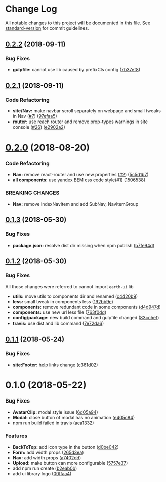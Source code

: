 # Change Log

All notable changes to this project will be documented in this file. See [standard-version](https://github.com/conventional-changelog/standard-version) for commit guidelines.

<a name="0.2.2"></a>
## [0.2.2](https://github.com/G-Explorer/earth-ui/compare/v0.2.1...v0.2.2) (2018-09-11)


### Bug Fixes

* **gulpfile:** cannot use lib caused by prefixCls config ([7b37ef8](https://github.com/G-Explorer/earth-ui/commit/7b37ef8))



<a name="0.2.1"></a>
## [0.2.1](https://github.com/G-Explorer/earth-ui/compare/v0.2.0...v0.2.1) (2018-09-11)


### Code Refactoring

* **site/Nav:** make navbar scroll separately on webpage and small tweaks in Nav ([#7](https://github.com/G-Explorer/earth-ui/pull/7)) ([97efaa5](https://github.com/G-Explorer/earth-ui/commit/97efaa5))
* **router:** use reach router and remove prop-types warnings in site console ([#26](https://github.com/G-Explorer/earth-ui/pull/26)) ([e2902a2](https://github.com/G-Explorer/earth-ui/commit/e2902a2))



<a name="0.2.0"></a>
# [0.2.0](https://github.com/G-Explorer/earth-ui/compare/v0.1.3...v0.2.0) (2018-08-20)


### Code Refactoring

* **Nav:** remove react-router and use new properties ([#2](https://github.com/G-Explorer/earth-ui/issues/2)) ([5c5d1b7](https://github.com/G-Explorer/earth-ui/commit/5c5d1b7))
* **all components:** use yandex BEM css code style([#1](https://github.com/G-Explorer/earth-ui/issues/1)) ([1506538](https://github.com/G-Explorer/earth-ui/commit/1506538))


### BREAKING CHANGES

* **Nav:** remove IndexNavItem and add SubNav, NavItemGroup



<a name="0.1.3"></a>
## [0.1.3](https://github.com/G-Explorer/earth-ui/compare/v0.1.2...v0.1.3) (2018-05-30)


### Bug Fixes

* **package.json:** resolve dist dir missing when npm publish ([b7fe94d](https://github.com/G-Explorer/earth-ui/commit/b7fe94d))



<a name="0.1.2"></a>
## [0.1.2](https://github.com/G-Explorer/earth-ui/compare/v0.1.1...v0.1.2) (2018-05-30)


### Bug Fixes

All those changes were referred to cannot import `earth-ui` lib

* **utils:** move utils to components dir and renamed ([c4420b9](https://github.com/G-Explorer/earth-ui/commit/c4420b9))
* **less:** small tweak in components less ([192bb9e](https://github.com/G-Explorer/earth-ui/commit/192bb9e))
* **components:** remove redundant code in some components ([d4d947d](https://github.com/G-Explorer/earth-ui/commit/d4d947d))
* **components:** use new url less file ([763f0dd](https://github.com/G-Explorer/earth-ui/commit/763f0dd))
* **config/package:** new build command and gulpfile changed ([83cc5ef](https://github.com/G-Explorer/earth-ui/commit/83cc5ef))
* **travis:** use dist and lib command ([7e72da6](https://github.com/G-Explorer/earth-ui/commit/7e72da6))



<a name="0.1.1"></a>
## [0.1.1](https://github.com/G-Explorer/earth-ui/compare/v0.1.0...v0.1.1) (2018-05-24)


### Bug Fixes

* **site:Footer:** help links change ([c361d02](https://github.com/G-Explorer/earth-ui/commit/c361d02))



<a name="0.1.0"></a>
# 0.1.0 (2018-05-22)


### Bug Fixes

* **AvatarClip:** modal style issue ([6d05a94](https://github.com/G-Explorer/earth-ui/commit/6d05a94))
* **Modal:** close button of modal has no animation ([e405c84](https://github.com/G-Explorer/earth-ui/commit/e405c84))
* npm run build failed in travis ([aea1332](https://github.com/G-Explorer/earth-ui/commit/aea1332))


### Features

* **BackToTop:** add icon type in the button ([d0be042](https://github.com/G-Explorer/earth-ui/commit/d0be042))
* **Form:** add width props ([265d3ea](https://github.com/G-Explorer/earth-ui/commit/265d3ea))
* **Nav:** add width props ([a7402dd](https://github.com/G-Explorer/earth-ui/commit/a7402dd))
* **Upload:** make button can more configurable ([5757e37](https://github.com/G-Explorer/earth-ui/commit/5757e37))
* add npm run create ([b2eab0b](https://github.com/G-Explorer/earth-ui/commit/b2eab0b))
* add ui library logo ([00ffaa4](https://github.com/G-Explorer/earth-ui/commit/00ffaa4))
